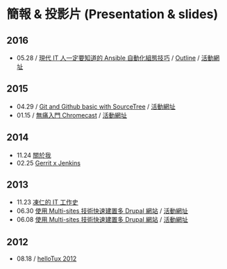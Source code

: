 # 簡報 & 投影片 (Presentation & slides)

## 2016

* 05.28 / [現代 IT 人一定要知道的 Ansible 自動化組態技巧](http://www.slideshare.net/freezejonny/it-ansible) / [Outline](https://gist.github.com/chusiang/60918f8f400c3f82944c86b924553b27) / [活動網址](http://kalug.kktix.cc/events/84f75129)

## 2015

* 04.29 / [Git and Github basic with SourceTree](http://www.slideshare.net/freezejonny/git-and-github-basic-with-sourcetree) / [活動網址](https://www.facebook.com/events/1417995725171168/)
* 01.15 / [無痛入門 Chromecast](http://www.slideshare.net/freezejonny/2015-0115chromecast-43577698) / [活動網址](http://akdg.kktix.cc/events/akdg8-no9?locale=en)

## 2014

* 11.24 [關於我](http://rvl.drx.tw/2014-02-25-gerrit-x-jenkins.html#/)
* 02.25 [Gerrit x Jenkins](http://rvl.drx.tw/2014-02-25-gerrit-x-jenkins.html#/)

## 2013

* 11.23 [凍仁的 IT 工作史](http://rvl.drx.tw/2013-11-23-my-it-history.html#/) 
* 06.30 [使用 Multi-sites 技術快速建置多 Drupal 網站](http://www.slideshare.net/freezejonny/2013-0630d7multisite) / [活動網址](https://drupaltaiwan.org/forum/20130528/7429)
* 06.08 [使用 Multi-sites 技術快速建置多 Drupal 網站](http://www.slideshare.net/freezejonny/2013-0630d7multisite) / [活動網址](https://drupaltaiwan.org/forum/20130528/7428)

## 2012

* 08.18 / [helloTux 2012](http://www.slideshare.net/freezejonny/hellotux-coscup-2012)

